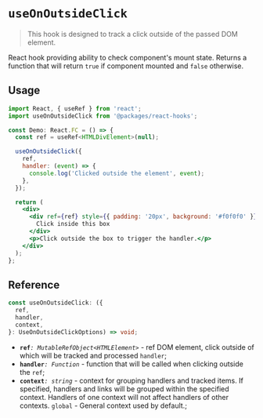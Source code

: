 # `useOnOutsideClick`

> This hook is designed to track a click outside of the passed DOM element.

React hook providing ability to check component's mount state.
Returns a function that will return `true` if component mounted and `false` otherwise.

## Usage

```jsx
import React, { useRef } from 'react';
import useOnOutsideClick from '@packages/react-hooks';

const Demo: React.FC = () => {
  const ref = useRef<HTMLDivElement>(null);

  useOnOutsideClick({
    ref,
    handler: (event) => {
      console.log('Clicked outside the element', event);
    },
  });

  return (
    <div>
      <div ref={ref} style={{ padding: '20px', background: '#f0f0f0' }}>
        Click inside this box
      </div>
      <p>Click outside the box to trigger the handler.</p>
    </div>
  );
};

```

## Reference

```ts
const useOnOutsideClick: ({
  ref,
  handler,
  context,
}: UseOnOutsideClickOptions) => void;
```

- **`ref`**_`: MutableRefObject<HTMLElement>`_ - ref DOM element, click outside of which will be tracked and processed `handler`;
- **`handler`**_`: Function`_ - function that will be called when clicking outside the `ref`;
- **`context`**_`: string`_ - context for grouping handlers and tracked items. If specified, handlers and links will be grouped within the specified context. Handlers of one context will not affect handlers of other contexts. `global` - General context used by default.;
